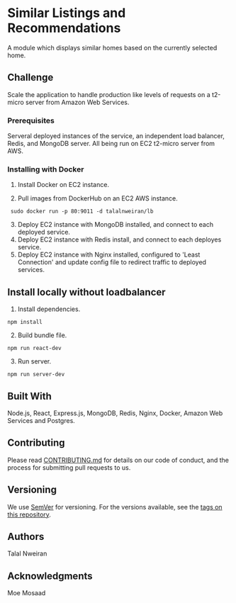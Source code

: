 # Similar Listings and Recommendations
A module which displays similar homes based on the currently selected home.

## Challenge

Scale the application to handle production like levels of requests on a t2-micro server from Amazon Web Services. 

### Prerequisites

Serveral deployed instances of the service, an independent load balancer, Redis, and MongoDB server. 
All being run on EC2 t2-micro server from AWS.

### Installing with Docker
1. Install Docker on EC2 instance. 

2. Pull images from DockerHub on an EC2 AWS instance.
```
 sudo docker run -p 80:9011 -d talalnweiran/lb
```
3. Deploy EC2 instance with MongoDB installed, and connect to each deployed service. 
4. Deploy EC2 instance with Redis install, and connect to each deployes service.
5. Deploy EC2 instance with Nginx installed, configured to 'Least Connection' and update config file to redirect traffic to deployed services.


## Install locally without loadbalancer
1. Install dependencies. 
```
npm install
```
2. Build bundle file.
```
npm run react-dev
```
3. Run server.
```
npm run server-dev
```

## Built With
Node.js, React, Express.js, MongoDB, Redis, Nginx, Docker, Amazon Web Services and Postgres. 

## Contributing

Please read [CONTRIBUTING.md](https://gist.github.com/PurpleBooth/b24679402957c63ec426) for details on our code of conduct, and the process for submitting pull requests to us.

## Versioning

We use [SemVer](http://semver.org/) for versioning. For the versions available, see the [tags on this repository](https://github.com/your/project/tags). 

## Authors

Talal Nweiran

## Acknowledgments
Moe Mosaad
